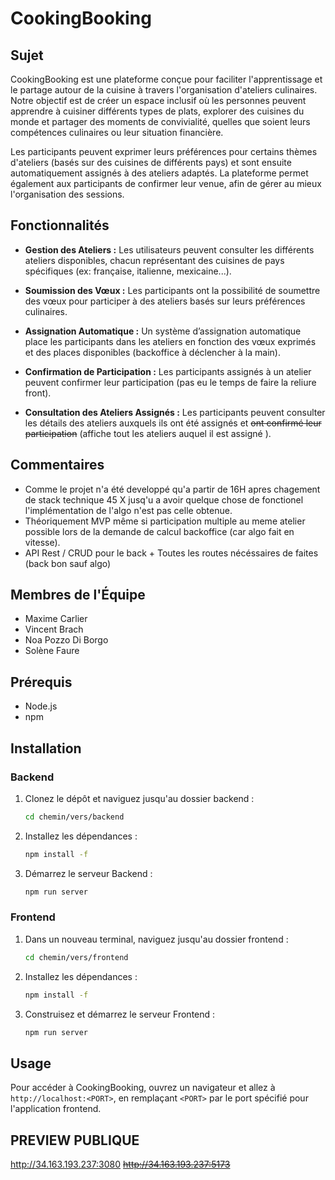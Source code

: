 # CookingBooking

## Sujet

CookingBooking est une plateforme conçue pour faciliter l'apprentissage et le partage autour de la cuisine à travers l'organisation d'ateliers culinaires. Notre objectif est de créer un espace inclusif où les personnes peuvent apprendre à cuisiner différents types de plats, explorer des cuisines du monde et partager des moments de convivialité, quelles que soient leurs compétences culinaires ou leur situation financière. 

Les participants peuvent exprimer leurs préférences pour certains thèmes d'ateliers (basés sur des cuisines de différents pays) et sont ensuite automatiquement assignés à des ateliers adaptés. La plateforme permet également aux participants de confirmer leur venue, afin de gérer au mieux l'organisation des sessions.

## Fonctionnalités

- **Gestion des Ateliers :** Les utilisateurs peuvent consulter les différents ateliers disponibles, chacun représentant des cuisines de pays spécifiques (ex: française, italienne, mexicaine...).

- **Soumission des Vœux :** Les participants ont la possibilité de soumettre des vœux pour participer à des ateliers basés sur leurs préférences culinaires.

- **Assignation Automatique :** Un système d’assignation automatique place les participants dans les ateliers en fonction des vœux exprimés et des places disponibles (backoffice à déclencher à la main).

- **Confirmation de Participation :** Les participants assignés à un atelier peuvent confirmer leur participation (pas eu le temps de faire la reliure front).

- **Consultation des Ateliers Assignés :** Les participants peuvent consulter les détails des ateliers auxquels ils ont été assignés et ~~ont confirmé leur participation~~ (affiche tout les ateliers auquel il est assigné ).

## Commentaires
- Comme le projet n'a été developpé qu'a partir de 16H apres chagement de stack technique 45 X jusq'u a avoir quelque chose de fonctionel l'implémentation de l'algo n'est pas celle obtenue.
- Théoriquement MVP même si participation multiple au meme atelier possible lors de la demande de calcul backoffice (car algo fait en vitesse).
- API Rest / CRUD pour le back + Toutes les routes nécéssaires de faites (back bon sauf algo)

## Membres de l'Équipe

- Maxime Carlier
- Vincent Brach
- Noa Pozzo Di Borgo
- Solène Faure

## Prérequis

- Node.js
- npm

## Installation

### Backend

1. Clonez le dépôt et naviguez jusqu'au dossier backend :
    ```bash
    cd chemin/vers/backend
    ```

2. Installez les dépendances :
    ```bash
    npm install -f
    ```

3. Démarrez le serveur Backend :
    ```bash
    npm run server
    ```

### Frontend

1. Dans un nouveau terminal, naviguez jusqu'au dossier frontend :
    ```bash
    cd chemin/vers/frontend
    ```

2. Installez les dépendances :
    ```bash
    npm install -f
    ```

3. Construisez et démarrez le serveur Frontend :
    ```bash
    npm run server
    ```

## Usage

Pour accéder à CookingBooking, ouvrez un navigateur et allez à `http://localhost:<PORT>`, en remplaçant `<PORT>` par le port spécifié pour l'application frontend.

## PREVIEW PUBLIQUE
http://34.163.193.237:3080
~~http://34.163.193.237:5173~~
